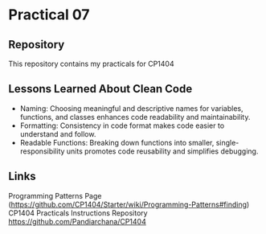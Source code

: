 # Practical 07



## Repository 
This repository contains my practicals for CP1404

## Lessons Learned About Clean Code

- Naming: Choosing meaningful and descriptive names for variables, functions, and classes enhances code readability and maintainability.
- Formatting: Consistency in code format makes code easier to understand and follow. 
- Readable Functions: Breaking down functions into smaller, single-responsibility units promotes code reusability and simplifies debugging.

##  Links

Programming Patterns Page  (https://github.com/CP1404/Starter/wiki/Programming-Patterns#finding)
CP1404 Practicals Instructions Repository https://github.com/Pandiarchana/CP1404
